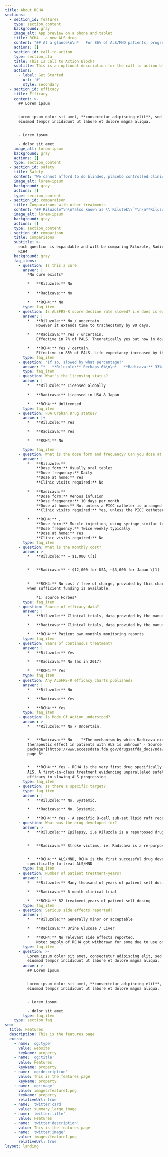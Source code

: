 ```yaml
---
title: About RCH4
sections:
  - section_id: features
    type: section_content
    background: gray
    image_alt: App preview on a phone and tablet
    title: RCH4 - a new ALS drug
    content: "## At a glance\n\n*   For 86% of ALS/MND patients, progression is slowed by 65% therefore\_a ~ threefold increase in life\_expectancy. No other drug can do\_this.\n\n*   The evidence is from >80 continual patient-treatement-years.\n\n*   There are no related side effects.\n\n*   For 16% of these subjects,\_on average it safely stabilises their condition for\_years.\n\n*   Provided\_free of charge by this charity (when funding is available)\_to anyone asking for help.\n\n*   14% of RCH4 patients\_are non-responders, i.e. RCH4 has no effect for them.\n\n*   ​Unfortunately, it is not a cure and no cure exists yet.\n\nAlso, we cannot afford to do blinded, placebo controlled clinical trials.Accordingly, although there is decades of\_clinical data indicating notable safety and efficacy over decades\_of patient-years, in the absence of a 6 months\_trial (costing $millions)\_RCH4 must still be considered as an unproven treatment.\n"
    actions: []
  - section_id: call-to-action
    type: section_cta
    title: This Is Call to Action Block!
    subtitle: This is an optional description for the call to action block.
    actions:
      - label: Get Started
        url: '#'
        style: secondary
  - section_id: efficacy
    title: Efficacy
    content: >-
      ## Lorem ipsum


      Lorem ipsum dolor sit amet, **consectetur adipiscing elit**, sed do
      eiusmod tempor incididunt ut labore et dolore magna aliqua.


      - Lorem ipsum

      - dolor sit amet
    image_alt: lorem-ipsum
    background: gray
    actions: []
    type: section_content
  - section_id: safety
    title: Safety
    content: "We cannot afford to do blinded, placebo controlled clinical trials.  \nAccordingly, although there is decades of\_clinical data indicating notable safety and efficacy over decades\_of patient-years. \nYet in the absence of a 6 month\_trial (costing $millions)\_RCH4 must still be considered as an unproven treatment.\n"
    image_alt: lorem-ipsum
    background: gray
    actions: []
    type: section_content
  - section_id: comparaison
    title: Comparaisons with other treatments
    content: "## Riluzole™\n\n*also known as \\`Rilutek\\`*\n\n**Riluzole™**\_was originally used in a photographic developing solution, and later as an industrial bleach. It was accidentally screened in an in-vitro assay of glutamate inhibition and found to be slightly effective.\_\nThe first\_approved ALS drug \\`Riluzole\\`™ (Sanofi Aventis) may\_not slow the progression rate sufficient to reflect in the ALSFRS-R score.\nIt extends \"time to tracheotomy\"\_by 75 days + - 15 days\_(*Source*: *Sanofi)*. This data emanates from a very large study of some 900 ALS patients. Extended time to tracheotomy\_does not necessarily equate to life extension. It does not appear to slow the progression of ALS.\nSlowing or stopping the progression does equate to life extension - provided that infections or other events are avoided.\nAs far as is known, no ALSFRS-R decline charts have been published for \\`Riluzole\\`™ by the manufacturer.\n\n## Radicava™\n\n**Radicava™**\_(*Mitsubishi Tenabe Japan*)\_\_(also known as Edaravone) is a form of Pyrazoline, (of which there are many derivatives including Edaravone)\_an industrial laboratory reagent used in synthesis of peptides and making experiments more sensitive.\_It is used to treat stroke victims. It is the second ALS drug to gain marketing approval in the USA.\_It slows the progression of ALS by 33% for six months and\_is effective in 7% of\_PALS\_(Data 2016 *Source*: *Mitsubishi\_Tanabe*). It was approved\_in USA after a small 6 month clinical trial in selected patients in Japan\_that met a specific exclusion criteria. In 93% of PALS it had no efficacy in earlier trials. A follow-on trial\_of 12 months duration failed to show any statistical significance of efficacy\\[1]. Application for approval in Europe was withdrawn.\n\n*1: Source www.tandfonline.com*\n\n## RCH4\n\n**RCH4**\_is the first and only drug developed specifically for ALS. It\_slows the progression of PALS by 63% (non-responders included, 70% slowing of progression when the 16% non-responders are excluded)\_and\_is effective in 84% of PALS over the whole treated population\\[1]\n\nRCH4 does not have Regulatory Authority marketing approval as we do not have the millions needed to gain approval. As a charity, PALS\_treated with RCH4 are\_not selected or subject to any exclusion criteria as it is done for clinical trials. Everyone asking for help is accepted if possible. Prior careful selection of candidates for clinical trials who are likely to do better, skews efficacy data in favour of the drug being tested in the\_trial - which can be\_misleading. RCH4 is provided as a charity, not a clinical trial.\n\n*1: Data 2017\\* Source: Patients own monthly monitoring reports >4,000 datum points*\n"
    image_alt: lorem-ipsum
    background: gray
    actions: []
    type: section_content
  - section_id: comparison
    title: Comparisons
    subtitle: >-
      each question is expandable and will be comparing Riluzole, Radicava and
      RCH4
    background: gray
    faq_items:
      - question: Is this a cure
        answer: |
          *No cure exists*

          *   **Riluzole:** No

          *   **Radicava:** No

          *   **RCH4:** No
        type: faq_item
      - question: Is ALSFRS-R score decline rate slowed? i.e does is extend life?
        answer: |
          *   **Riluzole:** No / uncertain.
              However it extends time to tracheostomy by 90 days.

          *   **Radicava:** Yes / uncertain.
              Effective in 7% of PALS. Theoretically yes but now in doubt. Application withdrawn in Europe in 2019

          *   **RCH4:** Yes / certain.
              Effective in 85% of PALS. Life expectancy increased by threefold. It has no effect for 15% of those who take it.
        type: faq_item
      - question: 'If so, slowed by what percentage?'
        answer: "*   **Riluzole:** Perhaps 6%\n\n*   **Radicava:** 33%  \n    PALS\_meeting\_a special criteria \\[7% of \_PALS] in 6 months clinical trial in Japan in 2016. The 93% which\_were non-responders in the previous failed trial were excluded\n\n*   **RCH4:** 70.3%  \n    When the 15% non-responders in the whole treated population from 2014\_to 2017 are excluded, i.e., same exclusions as Radicava to allow direct comparison.\n"
        type: faq_item
      - question: What's the licensing status?
        answer: |
          *   **Riluzole:** Licensed Globally

          *   **Radicava:** Licensed in USA & Japan

          *   **RCH4:** Unlicensed
        type: faq_item
      - question: FDA Orphan Drug status?
        answer: |+
          *   **Riluzole:** Yes

          *   **Radicava:** Yes

          *   **RCH4:** No

        type: faq_item
      - question: What is the dose form and frequency? Can you dose at home?
        answer: |
          *   **Riluzole:** 
              **Dose form:** Usually oral tablet
              **Dose frequency:** Daily
              **Dose at home:** Yes
              **Clinic visits required:** No

          *   **Radicava:** 
              **Dose form:** Venous infusion
              **Dose frequency:** 10 days per month
              **Dose at home:** No, unless a PICC catheter is arranged
              **Clinic visits required:** Yes, unless the PICC catheter is arranged

          *   **RCH4:** , 
              **Dose form:** Muscle injection, using syringe similar to the one for insulin injection
              **Dose frequency:** Twice weekly typically
              **Dose at home:** Yes
              **Clinic visits required:** No
        type: faq_item
      - question: What is the monthly cost?
        answer: >
          *   **Riluzole:** ~ $1,000 \[1]


          *   **Radicava:** ~ $12,000 for USA, ~$3,000 for Japan \[1]


          *   **RCH4:** No cost / free of charge, provided by this charity if or
          when sufficient funding is available.

              *1: source Forbes*
        type: faq_item
      - question: Source of efficacy data?
        answer: |
          *   **Riluzole:** Clinical trials, data provided by the manufacturer

          *   **Radicava:** Clinical trials, data provided by the manufacturer

          *   **RCH4:** Patient own monthly monitoring reports
        type: faq_item
      - question: Years of continuous treatment?
        answer: |
          *   **Riluzole:** Yes

          *   **Radicava:** No (as in 2017)

          *   **RCH4:** Yes
        type: faq_item
      - question: Any ALSFRS-R efficacy charts published?
        answer: |
          *   **Riluzole:** No

          *   **Radicava:** Yes

          *   **RCH4:** Yes
        type: faq_item
      - question: Is Mode Of Action understood?
        answer: >
          *   **Riluzole:** No / Uncertain.


          *   **Radicava:** No  - "*The mechanism by which Radicava exerts its
          therapeutic effect in patients with ALS is unknown" - Source *[*FDA
          package*](https://www.accessdata.fda.gov/drugsatfda_docs/nda/2019/209176Orig1s007.pdf)*
          page 6*


          *   **RCH4:** Yes - RCH4 is the very first drug specifically made for
          ALS. A first-in-class treatment evidencing unparalleled safety and
          efficacy in slowing ALS progression
        type: faq_item
      - question: Is there a specific target?
        type: faq_item
        answer: |
          *   **Riluzole:** No. Systemic.

          *   **Radicava:** No. Systemic.

          *   **RCH4:** Yes - A specific B-cell sub-set lipid raft receptor
      - question: What was the drug developed for?
        answer: >
          *   **Riluzole:** Epilepsy, i.e Riluzole is a repurposed drug.


          *   **Radicava:** Stroke victims, ie. Radicava is a re-purposed drug.


          *   **RCH4:** ALS/MND, RCH4 is the first successful drug developed
          specifically to treat ALS/MND
        type: faq_item
      - question: Number of patient treatment-years?
        answer: |
          *   **Riluzole:** Many thousand of years of patient self dosing

          *   **Radicava:** 6 month clinical trial

          *   **RCH4:** 82 treatment-years of patient self dosing
        type: faq_item
      - question: Serious side effects reported?
        answer: |
          *   **Riluzole:** Generally minor or acceptable

          *   **Radicava:** Urine Glucose / Liver

          *   **RCH4:** No relevant side effects reported.  
              Note: supply of RCH4 got withdrawn for some due to use of suspected counterfeit Radicava and the danger of the side effects due to the counterfeits. The only reports of side effects were from those who were using other counterfeit ALS drugs.
        type: faq_item
      - question: >-
          Lorem ipsum dolor sit amet, consectetur adipiscing elit, sed do
          eiusmod tempor incididunt ut labore et dolore magna aliqua.
        answer: >-
          ## Lorem ipsum


          Lorem ipsum dolor sit amet, **consectetur adipiscing elit**, sed do
          eiusmod tempor incididunt ut labore et dolore magna aliqua.


          - Lorem ipsum

          - dolor sit amet
        type: faq_item
    type: section_faq
seo:
  title: Features
  description: This is the features page
  extra:
    - name: 'og:type'
      value: website
      keyName: property
    - name: 'og:title'
      value: Features
      keyName: property
    - name: 'og:description'
      value: This is the features page
      keyName: property
    - name: 'og:image'
      value: images/feature1.png
      keyName: property
      relativeUrl: true
    - name: 'twitter:card'
      value: summary_large_image
    - name: 'twitter:title'
      value: Features
    - name: 'twitter:description'
      value: This is the features page
    - name: 'twitter:image'
      value: images/feature1.png
      relativeUrl: true
layout: landing
---
```

